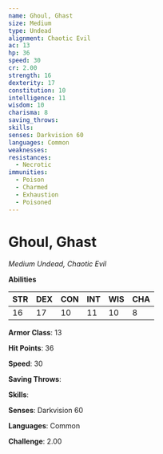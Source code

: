 ```yaml
---
name: Ghoul, Ghast
size: Medium
type: Undead
alignment: Chaotic Evil
ac: 13
hp: 36
speed: 30
cr: 2.00
strength: 16
dexterity: 17
constitution: 10
intelligence: 11
wisdom: 10
charisma: 8
saving_throws: 
skills: 
senses: Darkvision 60
languages: Common
weaknesses:
resistances:
  - Necrotic
immunities:
  - Poison
  - Charmed
  - Exhaustion
  - Poisoned
---
```


# Ghoul, Ghast

*Medium Undead, Chaotic Evil*

**Abilities**

| STR | DEX | CON | INT | WIS | CHA |
| --- | --- | --- | --- | --- | --- |
| 16 | 17 | 10 | 11 | 10 | 8 |

**Armor Class**: 13

**Hit Points**: 36

**Speed**: 30

**Saving Throws**: 

**Skills**: 

**Senses**: Darkvision 60

**Languages**: Common

**Challenge**: 2.00

